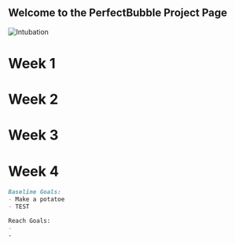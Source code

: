 ## Welcome to the PerfectBubble Project Page


![Intubation](https://user-images.githubusercontent.com/30084214/57289199-ecaaf200-7088-11e9-981d-ca7cde9932c4.png)

# Week 1

# Week 2

# Week 3

# Week 4


```markdown
Baseline Goals:
- Make a potatoe
- TEST

Reach Goals:
- 
-

```

